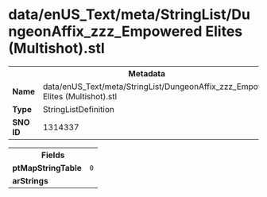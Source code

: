<h1>data/enUS_Text/meta/StringList/DungeonAffix_zzz_Empowered Elites (Multishot).stl</h1><table><tr><th colspan="100%">Metadata</th></tr><tr><td><b>Name</b></td><td>data/enUS_Text/meta/StringList/DungeonAffix_zzz_Empowered Elites (Multishot).stl</td></tr><tr><td><b>Type</b></td><td>StringListDefinition</td></tr><tr><td><b>SNO ID</b></td><td>1314337</td></tr></table>

<table><tr><th colspan="100%">Fields</th></tr><tr><td><b>ptMapStringTable</b></td><td><code>0</code></td></tr><tr><td><b>arStrings</b></td><td></td></tr></table>

